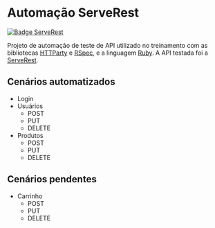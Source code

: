 # Automação ServeRest

[![Badge ServeRest](https://img.shields.io/badge/API-ServeRest-green)](https://github.com/ServeRest/ServeRest/)

Projeto de automação de teste de API utilizado no treinamento com as bibliotecas [HTTParty](https://rubygems.org/gems/httparty/versions/0.13.7?locale=en) e [RSpec](https://rspec.info/), e a linguagem [Ruby](https://www.ruby-lang.org/en/). A API testada foi a [ServeRest](https://serverest.dev/).

## Cenários automatizados

* Login
* Usuários
    * POST
    * PUT
    * DELETE
* Produtos
    * POST
    * PUT
    * DELETE

## Cenários pendentes
* Carrinho
    * POST
    * PUT
    * DELETE
